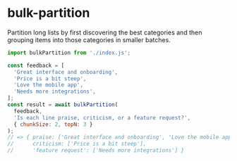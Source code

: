 # bulk-partition

Partition long lists by first discovering the best categories and then grouping
items into those categories in smaller batches.

```javascript
import bulkPartition from './index.js';

const feedback = [
  'Great interface and onboarding',
  'Price is a bit steep',
  'Love the mobile app',
  'Needs more integrations',
];
const result = await bulkPartition(
  feedback,
  'Is each line praise, criticism, or a feature request?',
  { chunkSize: 2, topN: 3 }
);
// => { praise: ['Great interface and onboarding', 'Love the mobile app'],
//      criticism: ['Price is a bit steep'],
//      'feature request': ['Needs more integrations'] }
```
